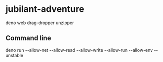 # jubilant-adventure
deno web drag-dropper unzipper

## Command line
deno run --allow-net --allow-read --allow-write --allow-run --allow-env --unstable
